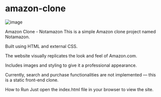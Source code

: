 # amazon-clone
![image](https://github.com/user-attachments/assets/b632f4aa-75f1-4016-9a73-da08246d932f)

Amazon Clone - Notamazon
This is a simple Amazon clone project named Notamazon.

Built using HTML and external CSS.

The website visually replicates the look and feel of Amazon.com.

Includes images and styling to give it a professional appearance.

Currently, search and purchase functionalities are not implemented — this is a static front-end clone.

How to Run
Just open the index.html file in your browser to view the site.

